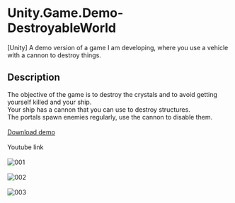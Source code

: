 # Unity.Game.Demo-DestroyableWorld
[Unity] A demo version of a game I am developing, where you use a vehicle with a cannon to destroy things.
</br>
## Description
The objective of the game is to destroy the crystals and to avoid getting yourself killed and your ship. </br>
Your ship has a cannon that you can use to destroy structures. </br>
The portals spawn enemies regularly, use the cannon to disable them.</br>
</br>
[Download demo](https://github.com/Hernan-Perez/Unity.Game.Demo-DestroyableWorld/releases/tag/v0.1a)
</br>
</br>
Youtube link
</br>
</br>
![001](https://user-images.githubusercontent.com/85197456/133910910-8170dac9-2a23-4a3b-a787-863b8feb0c56.png)
</br>
</br>
![002](https://user-images.githubusercontent.com/85197456/133910913-826881a1-7e49-440a-bb0d-7bfdea02a68b.png)
</br>
</br>
![003](https://user-images.githubusercontent.com/85197456/133910914-6d4775e2-04e6-49ac-b94f-d9b98e429f3b.png)
